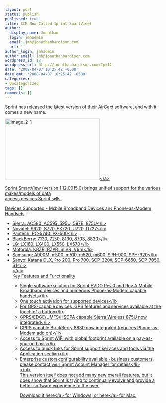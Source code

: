 ```yaml
---
layout: post
status: publish
published: true
title: SCM Now Called Sprint SmartView!
author:
  display_name: Jonathan
  login: jmhadmin
  email: jmh@jonathanhardison.com
  url: ''
author_login: jmhadmin
author_email: jmh@jonathanhardison.com
wordpress_id: 12
wordpress_url: http://jonathanhardison.com/?p=12
date: '2008-04-07 10:25:42 -0500'
date_gmt: '2008-04-07 16:25:42 -0500'
categories:
- Uncategorized
tags: []
comments: []
---
```

<p>Sprint has released the latest version of their AirCard software, and with it comes a new name.</p>
<p><a href="http:&#47;&#47;jonathanhardison.com&#47;wp-content&#47;uploads&#47;2008&#47;09&#47;image-2-1.png"><img style="border-right: 0px; border-top: 0px; border-left: 0px; border-bottom: 0px" src="http:&#47;&#47;jonathanhardison.com&#47;wp-content&#47;uploads&#47;2008&#47;09&#47;image-2-1-thumb.png" border="0" alt="image_2-1" width="305" height="198" &#47;><&#47;a></p>
<p>Sprint SmartView (version 1.12.0015.0) brings unified support for the various makes&#47;models of data<br />
access devices Sprint sells.</p>
<p>Devices Supported - Mobile Broadband Devices and Phone-as-Modem Handsets</p>
<ul>
<li>Sierra: AC580, AC595, 595U, 597E, 875U<&#47;li>
<li>Novatel: S620, S720, EX720, U720, U727<&#47;li>
<li>Pantech: PC-5740, PX-500<&#47;li>
<li>BlackBerry: 7130, 7250, 8130, 8703, 8830<&#47;li>
<li>LG: LX160, LX400, LX550, LX570<&#47;li>
<li>Motorola: KRZR, RZAR, SLVR, V9m<&#47;li>
<li>Samsung: A900M, m500, m510, m520, m600, SPH-900, SPH-920<&#47;li>
<li>Sanyo: Katana DLX, Pro 200, Pro 700, SCP-3200, SCP-6650, SCP-7050, S1<&#47;li><br />
<&#47;ul><br />
Key Features and Functionality</p>
<ul>
<li>Single software solution for Sprint EVDO Rev 0 and Rev A Mobile Broadband devices and numerous Phone-as-Modem capable handsets<&#47;li>
<li>One touch activation for supported devices<&#47;li>
<li>For GPS-capable devices, GPS features and services available at the touch of a button<&#47;li>
<li>GPRS&#47;EDGE&#47;UMTS&#47;HSDPA capable Sierra Wireless 875U now integrated<&#47;li>
<li>GPRS capable BlackBerry 8830 now integrated (requires Phone-as-Modem add on)<&#47;li>
<li>Access to Sprint WiFi with global footprint available on a pay-as-you-go basis<&#47;li>
<li>Access to quick links for Sprint support services and tools via the Application section<&#47;li>
<li>Enterprise custom configurability available - business customers, please contact your Sprint Acount Manager for details<&#47;li><br />
<&#47;ul><br />
This version itself does not add many new overall features, but it does show that Sprint is trying to continually evolve and provide a better software experience to the user.</p>
<p>Download it <a href="http:&#47;&#47;www4.sprint.com&#47;pcsbusiness&#47;downloads&#47;Sprint%20SmartView%20for%20Windows_1.12.exe">here<&#47;a> for Windows, or <a href="http:&#47;&#47;www4.sprint.com&#47;pcsbusiness&#47;downloads&#47;Sprint%20SmartView%20for%20Mac.mpkg.zip">here<&#47;a> for Mac.</p>

